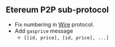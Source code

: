 ## Etereum P2P sub-protocol

* Fix numbering in [Wire](https://github.com/ethereum/wiki/wiki/Ethereum-Wire-Protocol) protocol. 
* Add `gasprice` message
    * `[[id, price], [id, price], ...]`